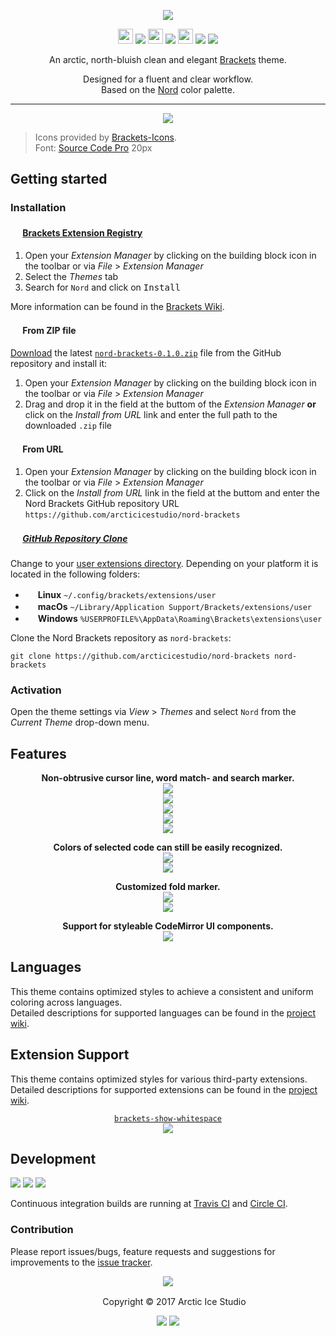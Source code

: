 <p align="center"><img src="https://cdn.rawgit.com/arcticicestudio/nord-brackets/develop/assets/nord-brackets-banner.svg"/></p>

<p align="center"><img src="https://cdn.travis-ci.org/images/favicon-c566132d45ab1a9bcae64d8d90e4378a.svg" width=24 height=24/> <a href="https://travis-ci.org/arcticicestudio/nord-brackets"><img src="https://img.shields.io/travis/arcticicestudio/nord-brackets/develop.svg"/></a> <img src="https://circleci.com/favicon.ico" width=24 height=24/> <a href="https://circleci.com/gh/arcticicestudio/nord-brackets"><img src="https://circleci.com/gh/arcticicestudio/nord-brackets.svg?style=shield&circle-token=04c9a51e711aed7564d1faa3efea2d19c4068a15"/></a> <img src="https://assets-cdn.github.com/favicon.ico" width=24 height=24/> <a href="https://github.com/arcticicestudio/nord-brackets/releases/latest"><img src="https://img.shields.io/github/release/arcticicestudio/nord-brackets.svg"/></a> <a href="https://github.com/arcticicestudio/nord/releases/tag/v0.2.0"><img src="https://img.shields.io/badge/Nord-v0.2.0-88C0D0.svg"/></a></p>

<p align="center">An arctic, north-bluish clean and elegant <a href="http://brackets.io">Brackets</a> theme.</p>

<p align="center">Designed for a fluent and clear workflow.<br>
Based on the <a href="https://github.com/arcticicestudio/nord">Nord</a> color palette.</p>

---

<p align="center"><img src="https://raw.githubusercontent.com/arcticicestudio/nord-brackets/develop/assets/scrot-top.png"/><br><blockquote>Icons provided by <a href="https://github.com/ivogabe/Brackets-Icons">Brackets-Icons</a>.<br>Font: <a href="https://adobe-fonts.github.io/source-code-pro">Source Code Pro</a> 20px</blockquote></p>

## Getting started
### Installation
#### <img src="http://brackets.io/favicon.ico" width=16 height=16/> <a href="https://brackets-registry.aboutweb.com">Brackets Extension Registry</a>
  1. Open your *Extension Manager* by clicking on the building block icon in the toolbar or via *File* > *Extension Manager*
  2. Select the *Themes* tab
  3. Search for `Nord` and click on <kbd>Install</kbd>

More information can be found in the [Brackets Wiki](https://github.com/adobe/brackets/wiki/Brackets-Extensions).

#### <img src="http://brackets.io/favicon.ico" width=16 height=16/> From ZIP file
[Download](https://github.com/arcticicestudio/nord-brackets/releases/latest) the latest [`nord-brackets-0.1.0.zip`](https://github.com/arcticicestudio/nord-brackets/releases/download/0.1.1/nord-brackets-0.1.0.zip) file from the GitHub repository and install it:
  1. Open your *Extension Manager* by clicking on the building block icon in the toolbar or via *File* > *Extension Manager*
  2. Drag and drop it in the field at the buttom of the *Extension Manager* **or** click on the *Install from URL* link and enter the full path to the downloaded `.zip` file

#### <img src="http://brackets.io/favicon.ico" width=16 height=16/> From URL
  1. Open your *Extension Manager* by clicking on the building block icon in the toolbar or via *File* > *Extension Manager*
  2. Click on the *Install from URL* link in the field at the buttom and enter the Nord Brackets GitHub repository URL `https://github.com/arcticicestudio/nord-brackets`

##### <img src="https://github.com/favicon.ico" width=16 height=16/> [GitHub Repository Clone](https://help.github.com/articles/cloning-a-repository)
Change to your [user extensions directory](https://github.com/adobe/brackets/wiki/Extension-Locations).
Depending on your platform it is located in the following folders:
  - <img src="https://www.kernel.org/theme/images/logos/favicon.png" width=16 height=16/> **Linux** `~/.config/brackets/extensions/user`
  - <img src="https://developer.apple.com/favicon.ico" width=16 height=16/> **macOs** `~/Library/Application Support/Brackets/extensions/user`
  - <img src="https://www.microsoft.com/favicon.ico" width=16 height=16/> **Windows** `%USERPROFILE%\AppData\Roaming\Brackets\extensions\user`

Clone the Nord Brackets repository as `nord-brackets`:
```shell
git clone https://github.com/arcticicestudio/nord-brackets nord-brackets
```

### Activation
Open the theme settings via *View* > *Themes* and select `Nord` from the *Current Theme* drop-down menu.

## Features
<p align="center"><strong>Non-obtrusive cursor line, word match- and search marker.</strong><br><img src="https://raw.githubusercontent.com/arcticicestudio/nord-brackets/develop/assets/scrot-feature-cursorline.png"/><br><img src="https://raw.githubusercontent.com/arcticicestudio/nord-brackets/develop/assets/scrot-feature-search-marker.png"/><br><img src="https://raw.githubusercontent.com/arcticicestudio/nord-brackets/develop/assets/scrcast-feature-search-marker.gif"/><br><img src="https://raw.githubusercontent.com/arcticicestudio/nord-brackets/develop/assets/scrot-feature-match-highlight.png"/><br><img src="https://raw.githubusercontent.com/arcticicestudio/nord-brackets/develop/assets/scrcast-feature-match-highlight.gif"/></p>

<p align="center"><strong>Colors of selected code can still be easily recognized.</strong><br><img src="https://raw.githubusercontent.com/arcticicestudio/nord-brackets/develop/assets/scrot-feature-selection.png"/><br><img src="https://raw.githubusercontent.com/arcticicestudio/nord-brackets/develop/assets/scrcast-feature-selection.gif"/></p>

<p align="center"><strong>Customized fold marker.</strong><br><img src="https://raw.githubusercontent.com/arcticicestudio/nord-brackets/develop/assets/scrot-feature-folding-marker.png"/><br><img src="https://raw.githubusercontent.com/arcticicestudio/nord-brackets/develop/assets/scrcast-feature-folding-marker.gif"/></p>

<p align="center"><strong>Support for styleable CodeMirror UI components.</strong><br><img src="https://raw.githubusercontent.com/arcticicestudio/nord-brackets/develop/assets/scrot-feature-quick-docs.png"/></p>

## Languages
This theme contains optimized styles to achieve a consistent and uniform coloring across languages.  
Detailed descriptions for supported languages can be found in the [project wiki](https://github.com/arcticicestudio/nord-brackets/wiki).

## Extension Support
This theme contains optimized styles for various third-party extensions.  
Detailed descriptions for supported extensions can be found in the [project wiki](https://github.com/arcticicestudio/nord-brackets/wiki).

<p align="center"><a href="https://github.com/DennisKehrig/brackets-show-whitespace"><code>brackets-show-whitespace</code></a><br><img src="https://raw.githubusercontent.com/arcticicestudio/nord-brackets/develop/assets/scrot-extension-support-brackets-show-whitespace.png"</p>

## Development
[![](https://img.shields.io/badge/Changelog-0.1.1-81A1C1.svg)](https://github.com/arcticicestudio/nord-brackets/blob/v0.1.1/CHANGELOG.md) [![](https://img.shields.io/badge/Workflow-gitflow--branching--model-81A1C1.svg)](http://nvie.com/posts/a-successful-git-branching-model) [![](https://img.shields.io/badge/Versioning-ArcVer_0.8.0-81A1C1.svg)](https://github.com/arcticicestudio/arcver)

Continuous integration builds are running at [Travis CI](https://travis-ci.org/arcticicestudio/nord-brackets) and [Circle CI](https://circleci.com/gh/arcticicestudio/nord-brackets).

### Contribution
Please report issues/bugs, feature requests and suggestions for improvements to the [issue tracker](https://github.com/arcticicestudio/nord-brackets/issues).

<p align="center"><img src="https://cdn.rawgit.com/arcticicestudio/nord/develop/src/assets/banner-footer-mountains.svg" /></p>

<p align="center"> <img src="http://arcticicestudio.com/favicon.ico" width=16 height=16/> Copyright &copy; 2017 Arctic Ice Studio</p>

<p align="center"><a href="http://www.apache.org/licenses/LICENSE-2.0"><img src="https://img.shields.io/badge/License-Apache_2.0-5E81AC.svg"/></a> <a href="https://creativecommons.org/licenses/by-sa/4.0"><img src="https://img.shields.io/badge/License-CC_BY--SA_4.0-5E81AC.svg"/></a></p>
